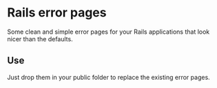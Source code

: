 # Rails error pages

Some clean and simple error pages for your Rails applications that look nicer than the defaults.

## Use

Just drop them in your public folder to replace the existing error pages.